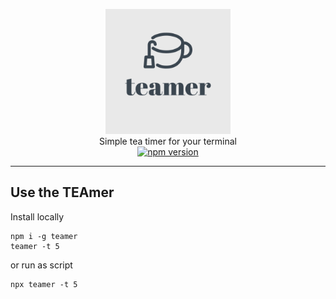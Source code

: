 <p align="center">
    <img src="assets/teamer-1.png" height=200>
    <br/>
    <span>
        Simple tea timer for your terminal 
    </span>
    <br/>
    <span>
        <a href="https://badge.fury.io/js/teamer"><img src="https://badge.fury.io/js/teamer.svg" alt="npm version" height="18"></a>
    </span>
    <hr/>
</p>

## Use the TEAmer

Install locally

```shell
npm i -g teamer
teamer -t 5
```

or run as script

```shell
npx teamer -t 5
```
